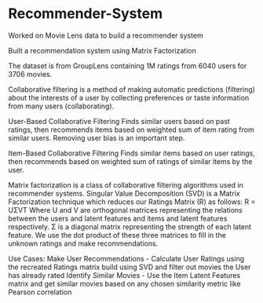 # Recommender-System
Worked on Movie Lens data to build a recommender system

Built a recommendation system using Matrix Factorization

The dataset is from GroupLens containing 1M ratings from 6040 users for 3706 movies.

Collaborative filtering is a method of making automatic predictions (filtering) about the interests of a user by collecting preferences or taste information from many users (collaborating). 

User-Based Collaborative Filtering
Finds similar users based on past ratings, then recommends items based on weighted sum of item rating from similar users. 
Removing user bias is an important step.

Item-Based Collaborative Filtering
Finds similar items based on user ratings, then recommends based on weighted sum of ratings of similar items by the user.

Matrix factorization is a class of collaborative filtering algorithms used in recommender systems. 
Singular Value Decomposition (SVD) is a Matrix Factorization technique which reduces our Ratings Matrix (R) as follows:
R = UΣVT
Where U and V are orthogonal matrices representing the relations between the users and latent features and items and latent features respectively. Σ is a diagonal matrix representing the strength of each latent feature.
We use the dot product of these three matrices to fill in the unknown ratings and make recommendations.

Use Cases:
Make User Recommendations - Calculate User Ratings using the recreated Ratings matrix build using SVD and filter out movies the User has already rated
Identify Similar Movies - Use the Item Latent Features matrix and get similar movies based on any chosen similarity metric like Pearson correlation
